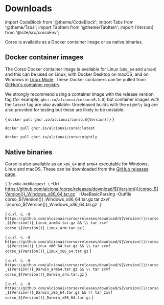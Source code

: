 # Downloads

import CodeBlock from '@theme/CodeBlock';
import Tabs from '@theme/Tabs';
import TabItem from '@theme/TabItem';
import {Version} from '@site/src/corsoEnv';

Corso is available as a Docker container image or as native binaries.

## Docker container images

The Corso Docker container image is available for Linux (`x86_64` and `arm64`) and this can be used on Linux, with
Docker Desktop on macOS, and on Windows in
[Linux Mode](https://docs.microsoft.com/en-us/virtualization/windowscontainers/quick-start/quick-start-windows-10-linux).
These Docker containers can be pulled from [GitHub's container registry](https://github.com/alcionai/corso/pkgs/container/corso).

We strongly recommend using a container image with the release version tag (for example,
`ghcr.io/alcionai/corso:v0.1.0`) but container images with the `latest` tag are also available. Unreleased builds
with the `nightly` tag are also provided for testing but these are likely to be unstable.

<Tabs groupId="docker">
<TabItem value="release" label="Official Release">

  <CodeBlock language="bash">{
  `docker pull ghcr.io/alcionai/corso:${Version()}`
  }</CodeBlock>

</TabItem>
<TabItem value="latest" label="Latest">

   ```bash
   docker pull ghcr.io/alcionai/corso:latest
   ```

</TabItem>
<TabItem value="nightly" label="Nightly (Unstable)">

   ```bash
   docker pull ghcr.io/alcionai/corso:nightly
   ```

</TabItem>
</Tabs>

## Native binaries

Corso is also available as an `x86_64` and `arm64` executable for Windows, Linux and macOS. These can be downloaded from
the [GitHub releases page](https://github.com/alcionai/corso/releases).

<!-- vale Vale.Spelling = NO -->
<!-- markdownlint-disable MD034 -->

<Tabs groupId="download">
<TabItem value="win" label="Windows (Powershell)">

<CodeBlock language="powershell">{
`Invoke-WebRequest \`
  -Uri https://github.com/alcionai/corso/releases/download/${Version()}/corso_${Version()}_Windows_x86_64.tar.gz \`
  -UseBasicParsing -Outfile corso_${Version()}_Windows_x86_64.tar.gz
tar zxvf .\\corso_${Version()}_Windows_x86_64.tar.gz`
}</CodeBlock>

</TabItem>
<TabItem value="linux-arm" label="Linux - arm64">

<CodeBlock language="bash">{
`curl -L -O https://github.com/alcionai/corso/releases/download/${Version()}/corso_${Version()}_Linux_arm64.tar.gz && \\
  tar zxvf corso_${Version()}_Linux_arm.tar.gz`
}</CodeBlock>

</TabItem>
<TabItem value="linux-x86-64" label="Linux - x86_64">

<CodeBlock language="bash">{
`curl -L -O https://github.com/alcionai/corso/releases/download/${Version()}/corso_${Version()}_Linux_x86_64.tar.gz && \\
  tar zxvf corso_${Version()}_Linux_x86_64.tar.gz`
}</CodeBlock>

</TabItem>
<TabItem value="macos-arm" label="macOS - arm64">

<CodeBlock language="bash">{
`curl -L -O https://github.com/alcionai/corso/releases/download/${Version()}/corso_${Version()}_Darwin_arm64.tar.gz && \\
  tar zxvf corso_${Version()}_Darwin_arm.tar.gz`
}</CodeBlock>

</TabItem>
<TabItem value="macos-x86-64" label="macOS - x86_64">

<CodeBlock language="bash">{
`curl -L -O https://github.com/alcionai/corso/releases/download/${Version()}/corso_${Version()}_Darwin_x86_64.tar.gz && \\
  tar zxvf corso_${Version()}_Darwin_x86_64.tar.gz`
}</CodeBlock>

</TabItem>
</Tabs>

<!-- vale Vale.Spelling = YES -->
<!-- markdownlint-enable MD034 -->
